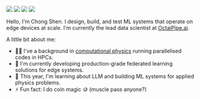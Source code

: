 [<img src="https://img.shields.io/badge/linkedin-0A66C2?&style=for-the-badge&logo=linkedin">](http://www.linkedin.com/in/chongshenng)
[<img src="https://img.shields.io/badge/twitter-1DA1F2?&style=for-the-badge&logo=twitter&logoColor=white">](https://twitter.com/chongshenng)
[<img src="https://img.shields.io/badge/orcid-A6CE39?&style=for-the-badge&logo=orcid&logoColor=white">](https://orcid.org/0000-0002-4643-4192)
[<img src="https://img.shields.io/badge/googlescholar-4285F4?&style=for-the-badge&logo=googlescholar&logoColor=white">](https://scholar.google.com/citations?user=WbqSoZoAAAAJ&hl=en)

Hello, I'm Chong Shen. I design, build, and test ML systems that operate on edge devices at scale. I'm currently the lead data scientist at [OctaiPipe.ai](https://www.octaipipe.ai).

A little bit about me:
- 🧑‍💻 I've a background in [computational physics](https://pof.tnw.utwente.nl/people/profile/951) running parallelised codes in HPCs.
- 🔭 I'm currently developing production-grade federated learning solutions for edge systems.
- 🌱 This year, I'm learning about LLM and building ML systems for applied physics problems.
- ⚡ Fun fact: I do coin magic 🪙 (muscle pass anyone?)
